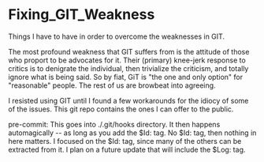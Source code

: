# Fixing_GIT_Weakness
Things I have to have in order to overcome the weaknesses in GIT.

The most profound weakness that GIT suffers from is the attitude of those who proport to be advocates for it.  Their (primary) knee-jerk response to critics is to denigrate the individual, then trivialize the criticism, and totally ignore what is being said.  So by fiat, GiT is "the one and only option" for "reasonable" people. The rest of us are browbeat into agreeing.

I resisted using GIT until I found a few workarounds for the idiocy of some of the issues.  This git repo contains the ones I can offer to the public.

pre-commit: This goes into ./.git/hooks directory. It then happens automagically -- as long as you add the $Id: tag.  No $Id: tag, then nothing in here matters.  I focused on the $Id: tag, since many of the others can be extracted from it. I plan on a future update that will include the $Log: tag.
